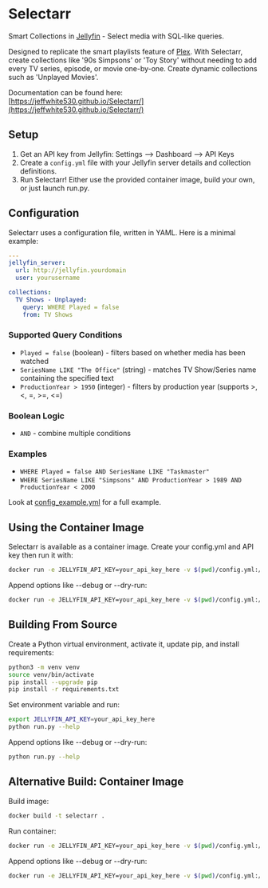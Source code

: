 # Selectarr

Smart Collections in [Jellyfin](https://jellyfin.org/) - Select media with SQL-like queries.

Designed to replicate the smart playlists feature of [Plex](https://www.plex.tv/). With Selectarr, create collections like '90s Simpsons' or 'Toy Story' without needing to add every TV series, episode, or movie one-by-one. Create dynamic collections such as 'Unplayed Movies'.

Documentation can be found here: [https://jeffwhite530.github.io/Selectarr/](https://jeffwhite530.github.io/Selectarr/)

## Setup

1. Get an API key from Jellyfin: Settings --> Dashboard --> API Keys
1. Create a `config.yml` file with your Jellyfin server details and collection definitions.
1. Run Selectarr! Either use the provided container image, build your own, or just launch run.py.

## Configuration

Selectarr uses a configuration file, written in YAML. Here is a minimal example:

```yaml
---
jellyfin_server:
  url: http://jellyfin.yourdomain
  user: yourusername

collections:
  TV Shows - Unplayed:
    query: WHERE Played = false
    from: TV Shows
```

### Supported Query Conditions

- `Played = false` (boolean) - filters based on whether media has been watched
- `SeriesName LIKE "The Office"` (string) - matches TV Show/Series name containing the specified text
- `ProductionYear > 1950` (integer) - filters by production year (supports >, <, =, >=, <=)

### Boolean Logic

- `AND` - combine multiple conditions

### Examples

- `WHERE Played = false AND SeriesName LIKE "Taskmaster"`
- `WHERE SeriesName LIKE "Simpsons" AND ProductionYear > 1989 AND ProductionYear < 2000`

Look at [config_example.yml](config_example.yml) for a full example.

## Using the Container Image

Selectarr is available as a container image. Create your config.yml and API key then run it with:

```bash
docker run -e JELLYFIN_API_KEY=your_api_key_here -v $(pwd)/config.yml:/app/config.yml jeffwhite530/selectarr:latest
```

Append options like --debug or --dry-run:

```bash
docker run -e JELLYFIN_API_KEY=your_api_key_here -v $(pwd)/config.yml:/app/config.yml jeffwhite530/selectarr:latest --help
```

## Building From Source

Create a Python virtual environment, activate it, update pip, and install requirements:

```bash
python3 -m venv venv
source venv/bin/activate
pip install --upgrade pip
pip install -r requirements.txt
```

Set environment variable and run:

```bash
export JELLYFIN_API_KEY=your_api_key_here
python run.py --help
```

Append options like --debug or --dry-run:

```bash
python run.py --help
```

## Alternative Build: Container Image

Build image:

```bash
docker build -t selectarr .
```

Run container:

```bash
docker run -e JELLYFIN_API_KEY=your_api_key_here -v $(pwd)/config.yml:/app/config.yml selectarr
```

Append options like --debug or --dry-run:

```bash
docker run -e JELLYFIN_API_KEY=your_api_key_here -v $(pwd)/config.yml:/app/config.yml selectarr --help
```
